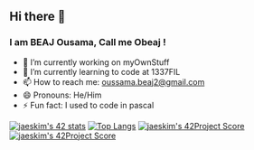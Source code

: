 ## Hi there 👋
### I am BEAJ Ousama, Call me Obeaj !

- 🔭 I’m currently working on myOwnStuff
- 🌱 I’m currently learning to code at 1337FIL
- 📫 How to reach me: oussama.beaj2@gmail.com
- 😄 Pronouns: He/Him
- ⚡ Fun fact: I used to code in pascal

[![jaeskim's 42 stats](https://badge42.herokuapp.com/api/stats/obeaj)](https://github.com/JaeSeoKim/badge42)
[![Top Langs](https://github-readme-stats.vercel.app/api/top-langs/?username=BEAJousama)](https://github.com/anuraghazra/github-readme-stats)
[![jaeskim's 42Project Score](https://badge42.herokuapp.com/api/project/obeaj/philosophers)](https://github.com/JaeSeoKim/badge42)
[![jaeskim's 42Project Score](https://badge42.herokuapp.com/api/project/obeaj/push_swap)](https://github.com/JaeSeoKim/badge42)
